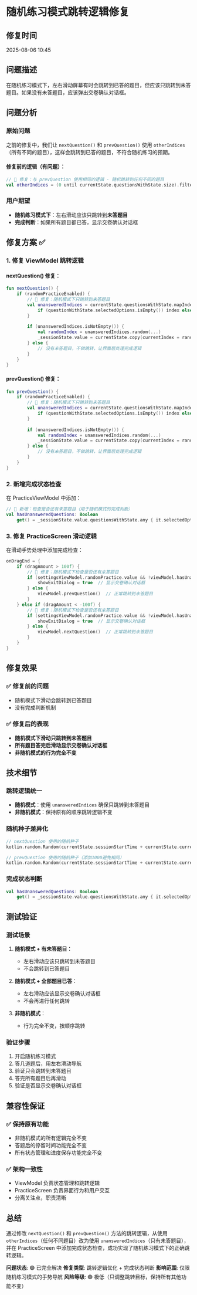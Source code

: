 # 随机练习模式跳转逻辑修复

## 修复时间
2025-08-06 10:45

## 问题描述
在随机练习模式下，左右滑动屏幕有时会跳转到已答的题目，但应该只跳转到未答题目。如果没有未答题目，应该弹出交卷确认对话框。

## 问题分析

### 原始问题
之前的修复中，我们让 `nextQuestion()` 和 `prevQuestion()` 使用 `otherIndices`（所有不同的题目），这样会跳转到已答的题目，不符合随机练习的预期。

#### 修复前的逻辑（有问题）：
```kotlin
// 🔧 修复：与 prevQuestion 使用相同的逻辑 - 随机跳转到任何不同的题目
val otherIndices = (0 until currentState.questionsWithState.size).filter { it != currentState.currentIndex }
```

### 用户期望
- **随机练习模式下**：左右滑动应该只跳转到**未答题目**
- **完成判断**：如果所有题目都已答，显示交卷确认对话框

## 修复方案 ✅

### 1. 修复 ViewModel 跳转逻辑

#### nextQuestion() 修复：
```kotlin
fun nextQuestion() {
    if (randomPracticeEnabled) {
        // 🔧 修复：随机模式下只跳转到未答题目
        val unansweredIndices = currentState.questionsWithState.mapIndexedNotNull { index, questionWithState ->
            if (questionWithState.selectedOptions.isEmpty()) index else null
        }
        
        if (unansweredIndices.isNotEmpty()) {
            val randomIndex = unansweredIndices.random(...)
            _sessionState.value = currentState.copy(currentIndex = randomIndex)
        } else {
            // 没有未答题目，不做跳转，让界面层处理完成逻辑
        }
    }
}
```

#### prevQuestion() 修复：
```kotlin
fun prevQuestion() {
    if (randomPracticeEnabled) {
        // 🔧 修复：随机模式下只跳转到未答题目
        val unansweredIndices = currentState.questionsWithState.mapIndexedNotNull { index, questionWithState ->
            if (questionWithState.selectedOptions.isEmpty()) index else null
        }
        
        if (unansweredIndices.isNotEmpty()) {
            val randomIndex = unansweredIndices.random(...)
            _sessionState.value = currentState.copy(currentIndex = randomIndex)
        } else {
            // 没有未答题目，不做跳转，让界面层处理完成逻辑
        }
    }
}
```

### 2. 新增完成状态检查

在 PracticeViewModel 中添加：
```kotlin
// 🔧 新增：检查是否还有未答题目（用于随机模式的完成判断）
val hasUnansweredQuestions: Boolean
    get() = _sessionState.value.questionsWithState.any { it.selectedOptions.isEmpty() }
```

### 3. 修复 PracticeScreen 滑动逻辑

在滑动手势处理中添加完成检查：
```kotlin
onDragEnd = {
    if (dragAmount > 100f) {
        // 🔧 修复：随机模式下检查是否还有未答题目
        if (settingsViewModel.randomPractice.value && !viewModel.hasUnansweredQuestions) {
            showExitDialog = true  // 显示交卷确认对话框
        } else {
            viewModel.prevQuestion()  // 正常跳转到未答题目
        }
    } else if (dragAmount < -100f) {
        // 🔧 修复：随机模式下检查是否还有未答题目
        if (settingsViewModel.randomPractice.value && !viewModel.hasUnansweredQuestions) {
            showExitDialog = true  // 显示交卷确认对话框
        } else {
            viewModel.nextQuestion()  // 正常跳转到未答题目
        }
    }
}
```

## 修复效果

### ✅ 修复前的问题
- 随机模式下滑动会跳转到已答题目
- 没有完成判断机制

### ✅ 修复后的表现
- **随机模式下滑动只跳转到未答题目**
- **所有题目答完后滑动显示交卷确认对话框**
- **非随机模式的行为完全不变**

## 技术细节

### 跳转逻辑统一
- **随机模式**：使用 `unansweredIndices` 确保只跳转到未答题目
- **非随机模式**：保持原有的顺序跳转逻辑不变

### 随机种子差异化
```kotlin
// nextQuestion 使用的随机种子
kotlin.random.Random(currentState.sessionStartTime + currentState.currentIndex)

// prevQuestion 使用的随机种子（添加1000避免相同）
kotlin.random.Random(currentState.sessionStartTime + currentState.currentIndex + 1000)
```

### 完成状态判断
```kotlin
val hasUnansweredQuestions: Boolean
    get() = _sessionState.value.questionsWithState.any { it.selectedOptions.isEmpty() }
```

## 测试验证

### 测试场景
1. **随机模式 + 有未答题目**：
   - 左右滑动应该只跳转到未答题目
   - 不会跳转到已答题目

2. **随机模式 + 全部题目已答**：
   - 左右滑动应该显示交卷确认对话框
   - 不会再进行任何跳转

3. **非随机模式**：
   - 行为完全不变，按顺序跳转

### 验证步骤
1. 开启随机练习模式
2. 答几道题后，用左右滑动导航
3. 验证只会跳转到未答题目
4. 答完所有题目后再滑动
5. 验证是否显示交卷确认对话框

## 兼容性保证

### ✅ 保持原有功能
- 非随机模式的所有逻辑完全不变
- 答题后的停留时间功能完全不变
- 所有状态管理和进度保存功能完全不变

### ✅ 架构一致性
- ViewModel 负责状态管理和跳转逻辑
- PracticeScreen 负责界面行为和用户交互
- 分离关注点，职责清晰

## 总结

通过修改 `nextQuestion()` 和 `prevQuestion()` 方法的跳转逻辑，从使用 `otherIndices`（任何不同题目）改为使用 `unansweredIndices`（只有未答题目），并在 PracticeScreen 中添加完成状态检查，成功实现了随机练习模式下的正确跳转逻辑。

**问题状态**: 🟢 已完全解决
**修复类型**: 跳转逻辑优化 + 完成状态判断
**影响范围**: 仅限随机练习模式的手势导航
**风险等级**: 🟢 极低（只调整跳转目标，保持所有其他功能不变）
